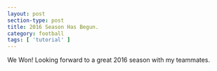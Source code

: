 ```yaml
---
layout: post
section-type: post
title: 2016 Season Has Begun.
category: football
tags: [ 'tutorial' ]
---
```


We Won!  Looking forward to a great 2016 season with my teammates.


